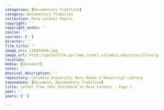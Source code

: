 ```yaml
---
categories: [Documentary Tradition]
category: Documentary Tradition
collection: Pare Lorentz Papers
copyright: ''
copyright_notes: ''
course: ''
courses: ['']
director: ''
film_title: ''
image_src: 110094046.jpg
image_url: http://gainesfilm.qa-lamp.ccnmtl.columbia.edu/sites/files/gainesfilm/images/110094046.jpg
location: ''
media: [document]
notes: ''
physical_description: ''
repository: Columbia University Rare Books & Manuscript Library
taxonomies: [Document, Documentary Tradition]
title: Letter from John Steinbeck to Pere Lorentz - Page 1
year: ''
years: ['']

---
```

